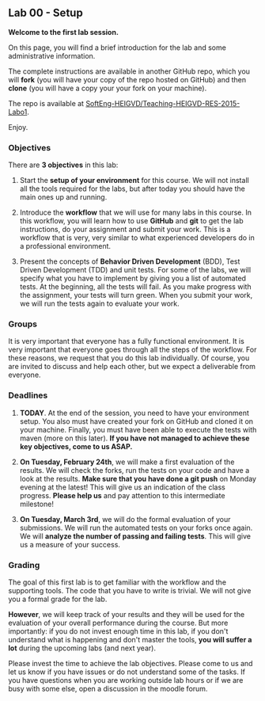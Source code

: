 ## Lab 00 - Setup

**Welcome to the first lab session.**

On this page, you will find a brief introduction for the lab and some administrative information. 

The complete instructions are available in another GitHub repo, which you will **fork** (you will have your copy of the repo hosted on GitHub) and then **clone** (you will have a copy your your fork on your machine).

The repo is available at [SoftEng-HEIGVD/Teaching-HEIGVD-RES-2015-Labo1](https://github.com/SoftEng-HEIGVD/Teaching-HEIGVD-RES-2015-Labo1).

Enjoy.


### Objectives

There are **3 objectives** in this lab:

1. Start the **setup of your environment** for this course. We will not install all the tools required for the labs, but after today you should have the main ones up and running.

2. Introduce the **workflow** that we will use for many labs in this course. In this workflow, you will learn how to use **GitHub** and **git** to get the lab instructions, do your assignment and submit your work. This is a workflow that is very, very similar to what experienced developers do in a professional environment.

3. Present the concepts of **Behavior Driven Development** (BDD), Test Driven Development (TDD) and unit tests. For some of the labs, we will specify what you have to implement by giving you a list of automated tests. At the beginning, all the tests will fail. As you make progress with the assignment, your tests will turn green. When you submit your work, we will run the tests again to evaluate your work.


### Groups

It is very important that everyone has a fully functional environment. It is very important that everyone goes through all the steps of the workflow. For these reasons, we request that you do this lab individually. Of course, you are invited to discuss and help each other, but we expect a deliverable from everyone.

### Deadlines

1. **TODAY**. At the end of the session, you need to have your environment setup. You also must have created your fork on GitHub and cloned it on your machine. Finally, you must have been able to execute the tests with maven (more on this later). **If you have not managed to achieve these key objectives, come to us ASAP.**

2. **On Tuesday, February 24th**, we will make a first evaluation of the results. We will check the forks, run the tests on your code and have a look at the results. **Make sure that you have done a git push** on Monday evening at the latest! This will give us an indication of the class progress. **Please help us** and pay attention to this intermediate milestone!

3. **On Tuesday, March 3rd**, we will do the formal evaluation of your submissions. We will run the automated tests on your forks once again. We will **analyze the number of passing and failing tests**. This will give us a measure of your success.


### Grading

The goal of this first lab is to get familiar with the workflow and the supporting tools. The code that you have to write is trivial. We will not give you a formal grade for the lab. 

**However**, we will keep track of your results and they will be used for the evaluation of your overall performance during the course. But more importantly: if you do not invest enough time in this lab, if you don't understand what is happening and don't master the tools, **you will suffer a lot** during the upcoming labs (and next year).

Please invest the time to achieve the lab objectives. Please come to us and let us know if you have issues or do not understand some of the tasks. If you have questions when you are working outside lab hours or if we are busy with some else, open a discussion in the moodle forum.